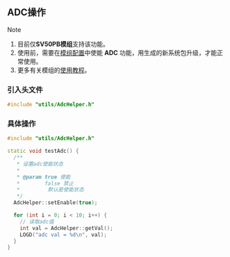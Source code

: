 ## ADC操作

> [!Note]
> 1. 目前仅**SV50PB模组**支持该功能。
> 2. 使用前，需要在[模组配置](https://superv.flythings.cn)中使能 **ADC** 功能，用生成的新系统包升级，才能正常使用。
> 3. 更多有关模组的[使用教程](core_module.md)。

### 引入头文件

  ```c++
  #include "utils/AdcHelper.h"
  ```

### 具体操作

  ```c++
  #include "utils/AdcHelper.h"

  static void testAdc() {
	/**
	 * 设置adc使能状态
	 *
	 * @param true 使能
	 *        false 禁止   
	 *         默认是使能状态
	 */
	AdcHelper::setEnable(true);

	for (int i = 0; i < 10; i++) {
	  // 读取adc值
	  int val = AdcHelper::getVal();
	  LOGD("adc val = %d\n", val);
	}
  }
  ```